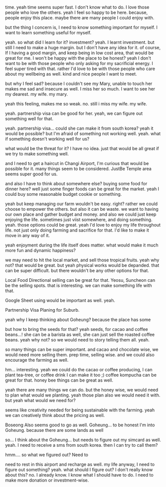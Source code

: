 time. yeah time seems super fast. I don't know what to do.
I love those people who love the others.
yeah I feel so happy to be here.
because, people enjoy this place.
maybe there are many people I could enjoy with.

but the thing I concern is, I need to know something important for myself.
I want to learn something useful for myself.

yeah.
so what did I learn for it?
investment?
yeah. I learnt investment. but still I need to make a huge margin.
but I don't have any idea for it.
of course, If I having a good margin, and keep being in low cost area, that would be great for me.
I won't be happy with the place to be honest? yeah I don't want to be with those people who only asking for my sacrificial energy.
I feel super tired with that.
rather I'd love to be with those people who care about my wellbeing as well.
kind and nice people I want to meet.


but why I feel sad?
because I couldn't see my Mary, unable to touch her makes me sad and insecure as well.
I miss her so much.
I want to see her my dearest.
my wife.
my mary.

yeah this feeling, makes me so weak.
no. still i miss my wife.
my wife.

yeah.
partnership visa can be good for her.
yeah, we can figure out something well for that.

yeah.
partnership visa... could she can make it from south korea? yeah it would be possible?
but I'm afraid of something not working well.
yeah. what if something doesn't working well for us?

what would be the threat for it?
I have no idea. just that would be all great if we try to make something well.

and I need to get a haircut in Changi Airport, I'm curious that would be possible for it.
many things seem to be considered. JustBe Temple area seems super good for us.

and also I have to think about somewhere else?
buying some food for dinner here?
well just some finger foods can be great for the market. yeah I could buy some reasonable budget cookie or something.

yeah but keep managing our farm wouldn't be easy. right?
rather we could choose to empower the others. but also it can be waste.
we want to having our own place and gather budget and money.
and also we could just keep enjoying the life.
sometimes just viist somewhere, and doing something.
yeah. those options could be great.
yeah I'd love to enjoy my life throughout life.
not just only doing farming and sacrifice for that.
I'd like to make it move in any way of it.

yeah enjoyment during the life itself does matter.
what would make it much more fun and dynamic happiness?

we may need to hit the local market, and sell those tropical fruits. yeah why not? that would be great.
but yeah physical works would be depanded.
that can be super difficult.
but there wouldn't be any other options for that.

Local Food Directional selling can be great for that.
Yeosu, Suncheon can be the selling spots. that is interesting.
we can make something life with that.

Google Sheet using would be important as well.
yeah.

Partnership Visa
Planing for Suburb.

yeah why I keep thinking about Goheung? because the place has some 

but how to bring the seeds for that?
yeah seeds, for cacao and coffee beans...!
she can be a barista as well, she can just sell the roasted coffee beans. yeah why not?
so we would need to story telling them all.
yeah.

so many things can be super important.
and cacao and chocolate wise, we would need more selling them.
prep time, selling wise.
and we could also encourage the farming as well.

hm... interesting.
yeah we could do the cacao or coffee producing,
I can plant tea-tree, or coffee drink I can make it too ;)
coffee kompucha can be great for that.
honey bee things can be great as well.

yeah there are many things we can do.
but the honey wise, we would need to plan what would we planting. yeah those plan also we would need it with.
but yeah what would we need for?


seems like creativity needed for being sustainable with the farming. yeah we can creatively think about the pricing as well.


Boseong Also seems good to go as well.
Goheung... to be honest I'm into Goheung.
because there are some lands as well

so... I think about the Goheung...
but needs to figure out my simcard as well.
yeah. I need to receive a sms from south korea. then I can try to call them?


hmm....
so what we figured out?
Need to 

need to rest in this airport and recharge as well.
my life anyway, I need to figure out something?
yeah. what should I figure out?
I don't really know about this?
no.
I already know. I know what I should have to do.
I need to make more donation or investment-wise.



